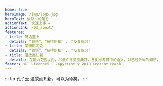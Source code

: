 ```yaml
---
home: true
heroImage: /img/logo.jpg
heroText: 依然丶的笔记
actionText: 快速上手 →
actionLink: /03_about/
features:
- title: 简洁至上
  details: “领悟”、“获得新知” 、 “反复练习”
- title: 学而时习之
  details: “领悟”、“获得新知” 、 “反复练习”
- title: 温故而知新
  details: 在能力范围以内，尽量广泛阅览典籍，反复思考其中的涵义，对已经听闻的知识，也要定期复习，能有心得、有领悟；并且也要尽力吸收新知
footer: MIT Licensed | Copyright © 2018-present Maxsh
---
```

::: tip 孔子云
温故而知新，可以为师矣。
:::


